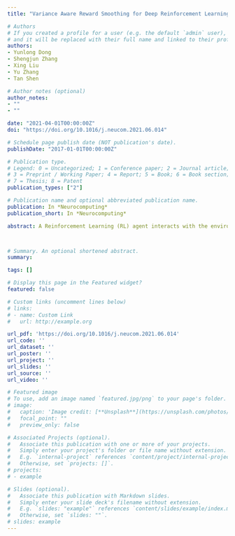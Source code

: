 ```yaml
---
title: "Variance Aware Reward Smoothing for Deep Reinforcement Learning"

# Authors
# If you created a profile for a user (e.g. the default `admin` user), write the username (folder name) here 
# and it will be replaced with their full name and linked to their profile.
authors:
- Yunlong Dong
- Shengjun Zhang
- Xing Liu
- Yu Zhang
- Tan Shen

# Author notes (optional)
author_notes:
- ""
- ""

date: "2021-04-01T00:00:00Z"
doi: "https://doi.org/10.1016/j.neucom.2021.06.014"

# Schedule page publish date (NOT publication's date).
publishDate: "2017-01-01T00:00:00Z"

# Publication type.
# Legend: 0 = Uncategorized; 1 = Conference paper; 2 = Journal article;
# 3 = Preprint / Working Paper; 4 = Report; 5 = Book; 6 = Book section;
# 7 = Thesis; 8 = Patent
publication_types: ["2"]

# Publication name and optional abbreviated publication name.
publication: In *Neurocomputing*
publication_short: In *Neurocomputing*

abstract: A Reinforcement Learning (RL) agent interacts with the environment to learn a policy with high accumulated rewards through attempts and failures. However, RL suffers from its own trial-and-error learning nature, which results in an unstable learning process. In this paper, we investigate a commom phenomenon called rewards drop at the late-stage RL training session, where the rewards trajectory oscillates dramatically. In order to solve such a problem, we propose a novel rewards shaping technique named Variance Aware Rewards Smoothing (VAR). We show that the proposed method reduces the variance of rewards and mitigates the rewards drop problem without changing the formulation of the value function. Furthermore, the theoretical analysis of convergence of VAR is provided, which is derived from the γ-contraction operator and the fixed point attribute of the value function. Finally, the theoretical results are illustrated by extensive results on various benchmarks and advanced algorithms across different random seeds to demonstrate the effectiveness and the compatibility of VAR.



# Summary. An optional shortened abstract.
summary:

tags: []

# Display this page in the Featured widget?
featured: false

# Custom links (uncomment lines below)
# links:
# - name: Custom Link
#   url: http://example.org

url_pdf: 'https://doi.org/10.1016/j.neucom.2021.06.014'
url_code: ''
url_dataset: ''
url_poster: ''
url_project: ''
url_slides: ''
url_source: ''
url_video: ''

# Featured image
# To use, add an image named `featured.jpg/png` to your page's folder. 
# image:
#   caption: 'Image credit: [**Unsplash**](https://unsplash.com/photos/pLCdAaMFLTE)'
#   focal_point: ""
#   preview_only: false

# Associated Projects (optional).
#   Associate this publication with one or more of your projects.
#   Simply enter your project's folder or file name without extension.
#   E.g. `internal-project` references `content/project/internal-project/index.md`.
#   Otherwise, set `projects: []`.
# projects:
# - example

# Slides (optional).
#   Associate this publication with Markdown slides.
#   Simply enter your slide deck's filename without extension.
#   E.g. `slides: "example"` references `content/slides/example/index.md`.
#   Otherwise, set `slides: ""`.
# slides: example
---
```


<!-- {{% callout note %}}
Click the *Cite* button above to demo the feature to enable visitors to import publication metadata into their reference management software.
{{% /callout %}}

{{% callout note %}}
Create your slides in Markdown - click the *Slides* button to check out the example.
{{% /callout %}}

Supplementary notes can be added here, including [code, math, and images](https://wowchemy.com/docs/writing-markdown-latex/). -->
